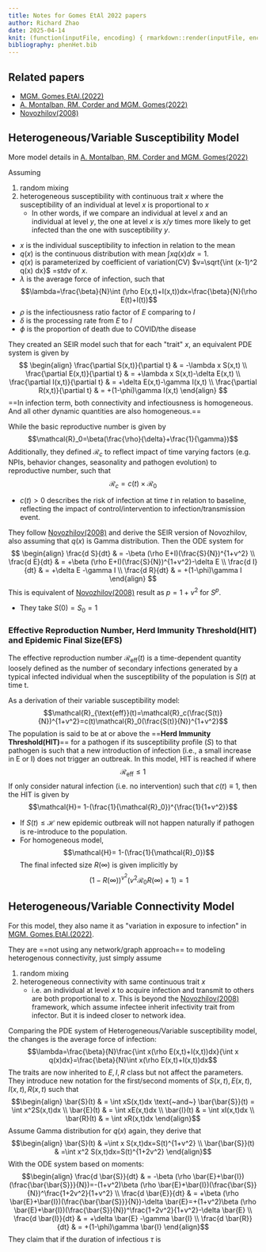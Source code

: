 ```yaml
---
title: Notes for Gomes EtAl 2022 papers
author: Richard Zhao
date: 2025-04-14
knit: (function(inputFile, encoding) { rmarkdown::render(inputFile, encoding = encoding, output_dir = "docs") })
bibliography: phenHet.bib
---
```

## Related papers

- [MGM. Gomes,EtAl.(2022)](https://doi.org/10.1016/j.jtbi.2022.111063) 
- [A. Montalban, RM. Corder and MGM. Gomes(2022)](https://doi.org/10.1007/s00285-022-01771-x)
- [Novozhilov(2008)](./refs/Novozhilov2008.pdf)

## Heterogeneous/Variable Susceptibility Model

More model details in  [A. Montalban, RM. Corder and MGM. Gomes(2022)](https://doi.org/10.1007/s00285-022-01771-x)

Assuming
1.  random mixing
2. heterogeneous susceptibility with continuous trait $x$ where the susceptibility of an individual at level $x$ is proportional to $x$
	- In other words, if we compare an individual at level $x$ and an individual at level $y$, the one at level $x$ is $x/y$ times more likely to get infected than the one with susceptibility $y$.

- $x$ is the individual susceptibility to infection in relation to the mean
- $q(x)$ is the continuous distribution with mean $\int x q(x) dx=1$.
- $q(x)$ is parameterized by coefficient of variation(CV) $v=\sqrt{\int (x-1)^2 q(x) dx}$ =stdv of $x$.
- $\lambda$ is the average force of infection, such that $$\lambda=\frac{\beta}{N}\int (\rho E(x,t)+I(x,t))dx=\frac{\beta}{N}(\rho E(t)+I(t))$$
- $\rho$ is the infectiousness ratio factor of $E$ comparing to $I$
- $\delta$ is the processing rate from $E$ to $I$
- $\phi$ is the proportion of death due to COVID/the disease

They created an SEIR model such that for each "trait" $x$, an equivalent PDE system is given by
$$
\begin{align}
\frac{\partial S(x,t)}{\partial t} & = -\lambda x S(x,t)
\\
\frac{\partial E(x,t)}{\partial t} & = +\lambda x S(x,t)-\delta E(x,t)
\\
\frac{\partial I(x,t)}{\partial t} & = +\delta E(x,t)-\gamma I(x,t)
\\
\frac{\partial R(x,t)}{\partial t} & = +(1-\phi)\gamma I(x,t) 
\end{align}
$$
==In infection term, both connectivity and infectiousness is homogeneous. And all other dynamic quantities are also homogeneous.==

While the basic reproductive number is given by $$\mathcal{R}_0=\beta(\frac{\rho}{\delta}+\frac{1}{\gamma})$$
Additionally, they defined $\mathcal{R}_c$ to reflect impact of time varying factors (e.g. NPIs, behavior changes, seasonality and pathogen evolution) to reproductive number, such that$$\mathcal{R}_c=c(t)\times\mathcal{R}_0$$
- $c(t) > 0$ describes the risk of infection at time $t$ in relation to baseline, reflecting the impact of control/intervention to infection/transmission event.

They follow [Novozhilov(2008)](./refs/Novozhilov2008.pdf) and derive the SEIR version of Novozhilov, also assuming that $q(x)$ is Gamma distribution. Then the ODE system for 
$$
\begin{align}
\frac{d S}{dt} & = -\beta (\rho E+I)(\frac{S}{N})^{1+v^2}
\\
\frac{d E}{dt} & = +\beta (\rho E+I)(\frac{S}{N})^{1+v^2}-\delta E
\\
\frac{d I}{dt} & = +\delta E -\gamma I
\\
\frac{d R}{dt} & = +(1-\phi)\gamma I 
\end{align}
$$
This is equivalent of [Novozhilov(2008)](./refs/Novozhilov2008.pdf) result as $p=1+v^2$ for $S^p$.
- They take $S(0)=S_0=1$
### Effective Reproduction Number, Herd Immunity Threshold(HIT) and Epidemic Final Size(EFS) 
The effective reproduction number $\mathcal{R}_{\text{eff}}(t)$ is a time-dependent quantity loosely defined as the number of secondary infections generated by a typical infected individual when the susceptibility of the population is $S(t)$ at time t.

As a derivation of their variable susceptibility model: $$\mathcal{R}_{\text{eff}}(t)=\mathcal{R}_c(\frac{S(t)}{N})^{1+v^2}=c(t)\mathcal{R}_0(\frac{S(t)}{N})^{1+v^2}$$
The population is said to be at or above the ==**Herd Immunity Threshold(HIT)**== for a pathogen if its susceptibility profile ($S$) to that pathogen is such that a new introduction of infection (i.e., a small increase in E or I) does not trigger an outbreak. 
In this model, HIT is reached if where $$\mathcal{R}_{\text{eff}} \leq 1$$
If only consider natural infection (i.e. no intervention) such that $c(t) \equiv 1$, then the HIT is given by $$\mathcal{H}= 1-(\frac{1}{\mathcal{R}_0})^{\frac{1}{1+v^2}}$$
- If $S(t) \leq \mathcal{H}$ new epidemic outbreak will not happen naturally if pathogen is re-introduce to the population.
- For homogeneous model, $$\mathcal{H}= 1-(\frac{1}{\mathcal{R}_0})$$
The final infected size $R(\infty)$ is given implicitly by $$(1-R(\infty))^{v^2}(v^2 \mathcal{R}_0 R(\infty)+1)=1$$

## Heterogeneous/Variable Connectivity Model

For this model, they also name it as "variation in exposure to infection" in [MGM. Gomes,EtAl.(2022)](https://doi.org/10.1016/j.jtbi.2022.111063).

They are ==not using any network/graph approach== to modeling heterogenous connectivity, just simply assume
1. random mixing 
2. heterogeneous connectivity with same continuous trait $x$
	- i.e. an individual at level $x$ to acquire infection and transmit to others are both proportional to $x$.
This is beyond the [Novozhilov(2008)](./refs/Novozhilov2008.pdf) framework, which assume infectee inherit infectivity trait from infector. But it is indeed closer to network idea.

Comparing the PDE system of Heterogeneous/Variable susceptibility model, the changes is the average force of infection: $$\lambda=\frac{\beta}{N}\frac{\int x(\rho E(x,t)+I(x,t))dx}{\int x q(x)dx}=\frac{\beta}{N}\int x(\rho E(x,t)+I(x,t))dx$$
The traits are now inherited to $E,I,R$ class but not affect the parameters. They introduce new notation for the first/second moments of $S(x,t), E(x,t), I(x,t), R(x,t)$ such that $$\begin{align}
\bar{S}(t) & = \int xS(x,t)dx \text{~and~} \bar{\bar{S}}(t) = \int x^2S(x,t)dx
\\
\bar{E}(t) & = \int xE(x,t)dx
\\
\bar{I}(t) & = \int xI(x,t)dx
\\
\bar{R}(t) & = \int xR(x,t)dx 
\end{align}$$
Assume Gamma distribution for $q(x)$ again, they derive that $$\begin{align}
\bar{S}(t) & =\int x S(x,t)dx=S(t)^{1+v^2}
\\
\bar{\bar{S}}(t) & =\int x^2 S(x,t)dx=S(t)^{1+2v^2}
\end{align}$$
With the ODE system based on moments:
$$\begin{align}
\frac{d \bar{S}}{dt} & = -\beta (\rho \bar{E}+\bar{I})(\frac{\bar{\bar{S}}}{N})=-(1+v^2)\beta (\rho \bar{E}+\bar{I})(\frac{\bar{S}}{N})^\frac{1+2v^2}{1+v^2}
\\
\frac{d \bar{E}}{dt} & = +\beta (\rho \bar{E}+\bar{I})(\frac{\bar{\bar{S}}}{N})-\delta \bar{E}=+(1+v^2)\beta (\rho \bar{E}+\bar{I})(\frac{\bar{S}}{N})^\frac{1+2v^2}{1+v^2}-\delta \bar{E}
\\
\frac{d \bar{I}}{dt} & = +\delta \bar{E} -\gamma \bar{I}
\\
\frac{d \bar{R}}{dt} & = +(1-\phi)\gamma \bar{I}
\end{align}$$
They claim that if the duration of infectious $\tau$ is 
